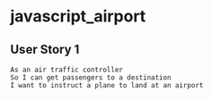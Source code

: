 # javascript_airport

## User Story 1

```
As an air traffic controller
So I can get passengers to a destination
I want to instruct a plane to land at an airport
```
